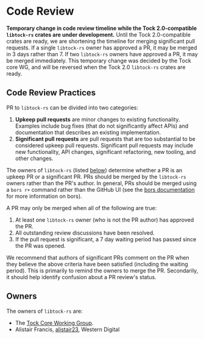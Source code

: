 Code Review
===========

**Temporary change in code review timeline while the Tock 2.0-compatible
`libtock-rs` crates are under development.** Until the Tock 2.0-compatible
crates are ready, we are shortening the timeline for merging significant pull
requests. If a single `libtock-rs` owner has approved a PR, it may be merged in
3 days rather than 7. If two `libtock-rs` owners have approved a PR, it may be
merged immediately. This temporary change was decided by the Tock core WG, and
will be reversed when the Tock 2.0 `libtock-rs` crates are ready.

## Code Review Practices

PR to `libtock-rs` can be divided into two categories:

1. **Upkeep pull requests** are minor changes to existing functionality.
   Examples include bug fixes (that do not significantly affect APIs) and
   documentation that describes an existing implementation.
1. **Significant pull requests** are pull requests that are too substantial to
   be considered upkeep pull requests. Significant pull requests may include new
   functionality, API changes, significant refactoring, new tooling, and other
   changes.

The owners of `libtock-rs` (listed [below](#owners)) determine whether a PR is
an upkeep PR or a significant PR. PRs should be merged by the `libtock-rs`
owners rather than the PR's author. In general, PRs should be merged using a
`bors r+` command rather than the GitHub UI (see the [bors
documentation](https://bors.tech/documentation/) for more information on bors).

A PR may only be merged when all of the following are true:

1. At least one `libtock-rs` owner (who is not the PR author) has approved the PR.
1. All outstanding review discussions have been resolved.
1. If the pull request is significant, a 7 day waiting period has passed since
   the PR was opened.

We recommend that authors of significant PRs comment on the PR when they believe
the above criteria have been satisfied (including the waiting period). This is
primarily to remind the owners to merge the PR. Secondarily, it should help
identify confusion about a PR review's status.

## Owners

The owners of `libtock-rs` are:

* The [Tock Core Working
  Group](https://github.com/tock/tock/tree/master/doc/wg/core#members).
* Alistair Francis, [alistair23](https://github.com/alistair23), Western Digital
